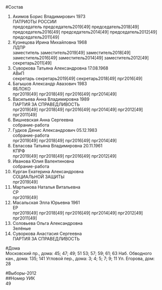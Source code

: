 #Состав  
1. Акимов Борис Владимирович 1973  
    ПАТРИОТЫ РОССИИ  
    председатель председатель2019[49] председатель2018[49] председатель2016[49] председатель2014[49] председатель2012[49] председатель2011[49]  
2. Кузнецова Ирина Михайловна 1968  
    ЛДПР  
    заместитель заместитель2019[49] заместитель2018[49] заместитель2016[49] заместитель2014[49] заместитель2012[49] секретарь2011[49]  
3. Суворкова Татьяна Александровна 17.08.1968  
    АВиП  
    секретарь секретарь2019[49] секретарь2018[49] прг2016[49]  
4. Багышов Александр Авазович 1983  
    ЯБЛОКО  
    прг2019[49] прг2018[49] прг2016[49] прг2014[49]  
5. Васильева Анна Владимировна 1989  
    ПАРТИЯ ЗА СПРАВЕДЛИВОСТЬ  
    прг2019[49] прг2018[49] прг2016[49] прг2014[49] прг2012[49] прг2011[49]  
6. Вишневская Анна Сергеевна  
    собрание-работа  
7. Гудков Денис Александрович 05.12.1983  
    собрание-работа  
    прг2019[49] прг2018[49] прг2016[49] прг2014[49]  
8. Евласова Татьяна Владимировна 20.11.1961  
    КПРФ  
    прг2019[49] прг2018[49] прг2016[49] прг2012[49]  
9. Иванова Юлия Валентиновна  
    собрание-работа  
10. Курган Екатерина Александровна  
    СОЦИАЛЬНОЙ ЗАЩИТЫ  
    прг2019[49]  
11. Мартынова Наталья Витальевна  
    СР  
    прг2019[49]  
12. Масальская Элла Юрьевна 1961  
    ЕР  
    прг2019[49] прг2018[49] прг2016[49] прг2014[49] прг2012[49] прг2011[49]  
13. Соловьева Ольга Александровна  
    Зелёные  
14. Суворкова Анастасия Сергеевна  
    ПАРТИЯ ЗА СПРАВЕДЛИВОСТЬ  
  
#Дома  
Московский пр., дома: 45; 47; 49; 51 53; 57; 59; 61; 63 Наб. Обводного кан., дома: 135; 141 Угловой пер., дома: 3; 4; 5; 7; 9; 11 Ул. Егорова, дом: 28  
  
#Выборы-2012  
##Номер УИК  
49  
